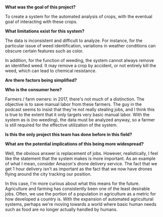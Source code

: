 **What was the goal of this project?**

To create a system for the automated analysis of crops, with the eventual goal of interacting with these crops.

**What limitations exist for this system?**

The data is inconsistent and difficult to analyze. For instance, for the particular issue of weed identification, variations in weather conditions can  obscure certain features such as color.

In addition, for the function of weeding, the system cannot always remove an identified weed. It may remove a crop by accident, or not entirely kill the weed, which can lead to chemical resistance.

**Are there factors being simplified?**



**Who is the consumer here?**

Farmers / farm owners: in 2017, there's not much of a distinction. The objective is to save manual labor from these farmers. The guy in the podcast seems to insist that they're not really stealing jobs, and I think this is true to the extent that it only targets very basic manual labor. With the system as is (no weeding), the data must be analyzed anyway, so a farmer is still required for the effective utilization of the system.

**Is this the only project this team has done before in this field?**


**What are the potential implications of this being more widespread?**

Well, the obvious answer is replacement of jobs. However, realistically, I feel like the statement that the system makes is more important. As an example of what I mean, consider Amazon's drone delivery service. The fact that we get 1 hour delivery isn't as important as the fact that we now have drones flying around the city tracking our position.

In this case, I'm more curious about what this means for the future. Agriculture and farming has consistently been one of the least desirable jobs. Often, we use the portion of a population in agriculture as a metric for how developed a country is. With the expansion of automated agricultural systems, perhaps we're moving towards a world where basic human needs such as food are no longer actually handled by humans.
